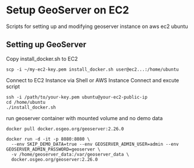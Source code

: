 # Setup GeoServer on EC2
Scripts for setting up and modifying geoserver instance on aws ec2 ubuntu


## Setting up GeoServer
Copy install_docker.sh to EC2
```
scp -i ~/my-ec2-key.pem install_docker.sh user@ec2...:/home/ubuntu
```
Connect to EC2 Instance via Shell or AWS Instance Connect and excute script
```
ssh -i /path/to/your-key.pem ubuntu@your-ec2-public-ip
cd /home/ubuntu
./install_docker.sh
```

run geoserver container with mounted volume and no demo data
```
docker pull docker.osgeo.org/geoserver:2.26.0

docker run -d -it -p 8080:8080 \
  --env SKIP_DEMO_DATA=true --env GEOSERVER_ADMIN_USER=admin --env GEOSERVER_ADMIN_PASSWORD=geoserver \
  -v /home/geoserver_data:/var/geoserver_data \
  docker.osgeo.org/geoserver:2.26.0

```
